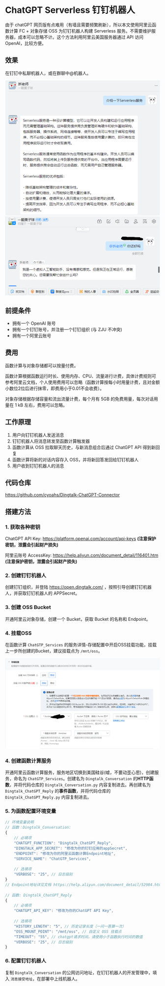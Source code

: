 # ChatGPT Serverless 钉钉机器人

由于 chatGPT 网页版有点难用（有墙且需要频繁刷新），所以本文使用阿里云函数计算 FC + 对象存储 OSS 为钉钉机器人构建 Serverless 服务。不需要维护服务器，成本可以忽略不计。这个方法利用阿里云美国服务器通过 API 访问 OpenAI，比较方便。

## 效果
在钉钉中私聊机器人，或在群聊中@机器人。

![单聊](assets/ChatGPT单聊场景截图.png)
![群聊](assets/ChatGPT群聊场景截图.png)

## 前提条件

- 拥有一个 OpenAI 账号
- 拥有一个钉钉账号，并注册一个钉钉组织 (与 ZJU 不冲突)
- 拥有一个阿里云账号

## 费用

函数计算与对象存储都可以按量付费。

函数计算根据函数运行时长、使用内存、CPU、流量进行计费，具体计费规则可参考阿里云文档，个人使用费用可以忽略（函数计算按每小时用量计费，且对金额小数位2位后进行抹零，即费用小于0.01不会收费）。

对象存储根据存储容量和流出流量计费，每个月有 5GB 的免费用量，每次对话用量在 1 kB 左右，费用可以忽略。

## 工作原理

1. 用户向钉钉机器人发送消息
2. 钉钉机器人将消息转发至函数计算触发器
3. 函数计算从 OSS 拉取聊天历史，与新消息组合后通过 ChatGPT API 得到新回复
4. 函数计算将新的对话内容存入 OSS，并将新回答发回给钉钉机器人
5. 用户收到钉钉机器人的消息

## 代码仓库
https://github.com/cyoahs/Dingtalk-ChatGPT-Connector

## 搭建方法

### 1. 获取各种密钥

ChatGPT API Key: https://platform.openai.com/account/api-keys **(注意保护密钥，泄露会引起财产损失)**

阿里云账号 AccessKey: https://help.aliyun.com/document_detail/116401.htm **(注意保护密钥，泄露会引起财产损失)**

### 2. 创建钉钉机器人

创建钉钉组织，并登陆 https://open.dingtalk.com/ ，按照引导创建钉钉机器人，并获取钉钉机器人的 APPSecret。

### 3. 创建 OSS Bucket

开通阿里云对象存储，创建一个 Bucket，获取 Bucket 的名称和 Endpoint。

### 4. 挂载OSS

在函数计算 `ChatGTP_Services` 的服务详情-存储配置中开启OSS挂载功能，挂载上一步所创建的Bucket，建议挂载点为 `/mnt/oss`。

![mount_oss](assets/fc挂载oss.png)

### 4. 创建函数计算服务

开通阿里云函数计算服务，服务地区切换到美国硅谷(嘘，不要动歪心思)，创建服务，命名为 `ChatGTP_Services`。创建名为 `Dingtalk_Conversation` 的**HTTP函数**，并将代码仓库的 `Dingtalk_Conversation.py` 内容复制进去。再创建名为 `Dingtalk_ChatGPT_Reply` 的**事件函数**，并将代码仓库的 `Dingtalk_ChatGPT_Reply.py` 内容复制进去。

### 5. 为函数配置环境变量

```javascript
// 环境变量说明
// 函数：Dingtalk_Conversation:
{
    // 必填项
    "CHATGPT_FUNCTION": "Dingtalk_ChatGPT_Reply",
    "DINGTALK_APP_SECRET": "修改为你的钉钉应用的appSecret",
    "ENDPOINT": "修改为你的阿里云函数计算Endpoint地址",
    "SERVICE_NAME": "ChatGTP_Services",
    
    // 选填项
    "VERBOSE": "25", // 日志级别
}
// Endpoint地址详见文档 https://help.aliyun.com/document_detail/52984.html

// 函数: Dingtalk_ChatGPT_Reply
{
    // 必填项
    "CHATGPT_API_KEY": "修改为你的ChatGPT API Key",

    // 选填项
    "HISTORY_LENGTH": "5", // 历史记录长度（一问一答算一次）
    "OSS_MOUNT_POINT": "/mnt/oss", // 自定义 OSS 挂载点
    "TIMEOUT": "55", // chatgpt请求时间，请使用小于函数执行时间的数值
    "VERBOSE": "25", // 日志级别
}
```

### 6. 配置钉钉机器人

复制 `Dingtalk_Conversation` 的公网访问地址，在钉钉机器人的开发管理中，填入 `消息接受地址`，在部署中上线机器人。